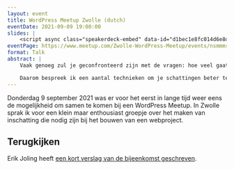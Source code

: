 ```yaml
---
layout: event
title: WordPress Meetup Zwolle (dutch)
eventDate: 2021-09-09 19:00:00
slides: |
    <script async class="speakerdeck-embed" data-id="d1bec1e8fc014d6e8d6f390a3fcaeb6b" data-ratio="1.77777777777778" src="//speakerdeck.com/assets/embed.js"></script>
eventPage: https://www.meetup.com/Zwolle-WordPress-Meetup/events/nsmmmryccmbmb/
format: Talk
abstract: |
    Vaak genoeg zul je geconfronteerd zijn met de vragen: hoe veel gaat dit kosten, wanneer kan het af zijn, wat is hier allemaal voor nodig? Je bent niet alleen als je deze vragen lastig vindt om te beantwoorden.

    Daarom bespreek ik een aantal technieken om je schattingen beter te maken, hoe andere vakgebieden met projectschattingen omgaan en hoe je de risico's bij een verkeerde schatting beperkt.
---
```


Donderdag 9 september 2021 was er voor het eerst in lange tijd weer eens de mogelijkheid om samen te komen bij een WordPress Meetup. In Zwolle sprak ik voor een klein maar enthousiast groepje over het maken van inschatting die nodig zijn bij het bouwen van een webproject.

## Terugkijken

Erik Joling heeft [een kort verslag van de bijeenkomst geschreven](https://wpmeetupzwolle.nl/berichten/meetup-september-2021/).